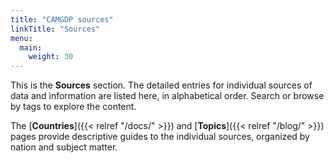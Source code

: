 ```yaml
---
title: "CAMGDP sources"
linkTitle: "Sources"
menu:
  main:
    weight: 30
---
```



This is the **Sources** section. The detailed entries for individual sources of data and information are listed here, in alphabetical order.  Search or browse by tags to explore the content.  

The [**Countries**]({{< relref "/docs/" >}}) and [**Topics**]({{< relref "/blog/" >}}) pages provide descriptive guides to the individual sources, organized by nation and subject matter.

